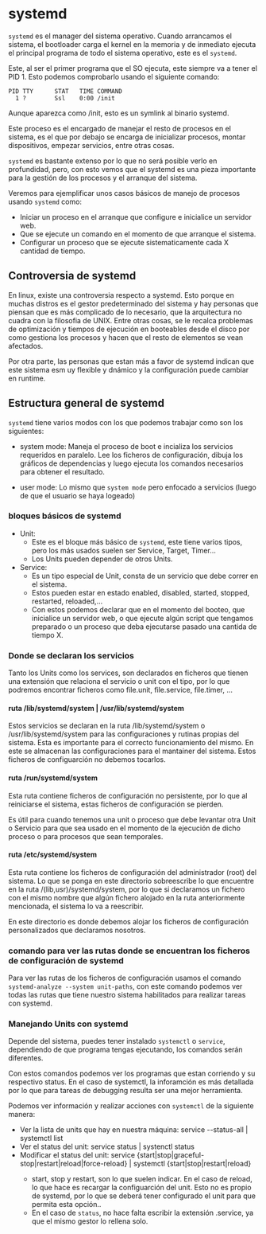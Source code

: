 # systemd

`systemd` es el manager del sistema operativo. Cuando arrancamos el sistema, el bootloader carga el kernel en la memoria y de inmediato ejecuta el principal programa de todo el sistema operativo, este es el `systemd`.

Este, al ser el primer programa que el SO ejecuta, este siempre va a tener el PID 1. Esto podemos comprobarlo usando el siguiente comando:

```salida comando ps 1
PID TTY      STAT   TIME COMMAND
  1 ?        Ssl    0:00 /init
``` 
Aunque aparezca como /init, esto es un symlink al binario systemd.

Este proceso es el encargado de manejar el resto de procesos en el sistema, es el que por debajo se encarga de inicializar procesos, montar dispositivos, empezar servicios, entre otras cosas.

`systemd` es bastante extenso por lo que no será posible verlo en profundidad, pero, con esto vemos que el systemd es una pieza importante para la gestión de los procesos y el arranque del sistema.

Veremos para ejemplificar unos casos básicos de manejo de procesos usando `systemd` como:

- Iniciar un proceso en el arranque que configure e inicialice un servidor web.
- Que se ejecute un comando en el momento de que arranque el sistema.
- Configurar un proceso que se ejecute sistematicamente cada X cantidad de tiempo.

## Controversia de systemd

En linux, existe una controversia respecto a systemd. Esto porque en muchas distros es el gestor predeterminado del sistema y hay personas que piensan que es más complicado de lo necesario, que la arquitectura no cuadra con la filosofia de UNIX. Entre otras cosas, se le recalca problemas de optimización y tiempos de ejecución en booteables desde el disco por como gestiona los procesos y hacen que el resto de elementos se vean afectados.

Por otra parte, las personas que estan más a favor de systemd indican que este sistema esm uy flexible y dnámico y la configuración puede cambiar en runtime.

## Estructura general de systemd

`systemd` tiene varios modos con los que podemos trabajar como son los siguientes:

- system mode: Maneja el proceso de boot e incializa los servicios requeridos en paralelo. Lee los ficheros de configuración, dibuja los gráficos de dependencias y luego ejecuta los comandos necesarios para obtener el resultado.

- user mode: Lo mismo que `system mode` pero enfocado a servicios (luego de que el usuario se haya logeado)

### bloques básicos de systemd

- Unit: 
	- Este es el bloque más básico de `systemd`, este tiene varios tipos, pero los más usados suelen ser Service, Target, Timer...
	- Los Units pueden depender de otros Units.
- Service:
	- Es un tipo especial de Unit, consta de un servicio que debe correr en el sistema.
	- Estos pueden estar en estado enabled, disabled, started, stopped, restarted, reloaded,...
	- Con estos podemos declarar que en el momento del booteo, que inicialice un servidor web, o que ejecute algún script que tengamos preparado o un proceso que deba ejecutarse pasado una cantida de tiempo X.

### Donde se declaran los servicios

Tanto los Units como los services, son declarados en ficheros que tienen una extensión que relaciona el servicio o unit con el tipo, por lo que podremos encontrar ficheros como file.unit, file.service, file.timer, ...

#### ruta /lib/systemd/system | /usr/lib/systemd/system
Estos servicios se declaran en la ruta /lib/systemd/system o /usr/lib/systemd/system para las configuraciones y rutinas propias del sistema. Esta es importante para el correcto funcionamiento del mismo. En este se almacenan las configuraciones para el mantainer del sistema. Estos ficheros de configuarción no debemos tocarlos.

#### ruta /run/systemd/system
Esta ruta contiene ficheros de configuración no persistente, por lo que al reiniciarse el sistema, estas ficheros de configuración se pierden.

Es útil para cuando tenemos una unit o proceso que debe levantar otra Unit o Servicio para que sea usado en el momento de la ejecución de dicho proceso o para procesos que sean temporales.

#### ruta /etc/systemd/system
Esta ruta contiene los ficheros de configuración del administrador (root) del sistema. Lo que se ponga en este directorio sobreescribe lo que encuentre en la ruta /(lib,usr)/systemd/system, por lo que si declaramos un fichero con el mismo nombre que algún fichero alojado en la ruta anteriormente mencionada, el sistema lo va a reescribir.

En este directorio es donde debemos alojar los ficheros de configuración personalizados que declaramos nosotros. 

### comando para ver las rutas donde se encuentran los ficheros de configuración de systemd

Para ver las rutas de los ficheros de configuración usamos el comando `systemd-analyze --system unit-paths`, con este comando podemos ver todas las rutas que tiene nuestro sistema habilitados para realizar tareas con systemd.

### Manejando Units con systemd

Depende del sistema, puedes tener instalado `systemctl` o `service`, dependiendo de que programa tengas ejecutando, los comandos serán diferentes.

Con estos comandos podemos ver los programas que estan corriendo y su respectivo status. En el caso de systemctl, la inforamción es más detallada por lo que para tareas de debugging resulta ser una mejor herramienta.

Podemos ver información y realizar acciones con `systemctl` de la siguiente manera:

- Ver la lista de units que hay en nuestra máquina: service --status-all | systemctl list
- Ver el status del unit: service <unit> status | systenctl status <unit>
- Modificar el status del unit: service <unit> {start|stop|graceful-stop|restart|reload|force-reload} | systemctl {start|stop|restart|reload} <unit>
	- start, stop y restart, son lo que suelen indicar. En el caso de reload, lo que hace es recargar la configuarción del unit. Esto no es propio de systemd, por lo que se deberá tener configurado el unit para que permita esta opción..
	- En el caso de `status`, no hace falta escribir la extensión .service, ya que el mismo gestor lo rellena solo. 
